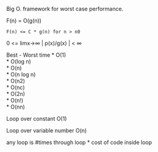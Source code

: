 Big O. framework for worst case performance.

F(n) = O(g(n))

	F(n) <= C * g(n) for n > n0    

0 <= limx->∞ | p(x)/g(x) | < ∞

Best - Worst time 
     * O(1)  
     * O(log n)  
     * O(n)  
     * O(n log n)  
     * O(n2)  
     * O(nc)  
     * O(2n)  
     * O(n!)  
     * O(nn)  

Loop over constant O(1)

Loop over variable number O(n)

any loop is #times through loop * cost of code inside loop


